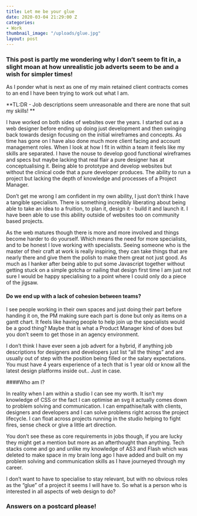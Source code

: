 ```yaml
---
title: Let me be your glue
date: 2020-03-04 21:29:00 Z
categories:
- Work
thumbnail_image: "/uploads/glue.jpg"
layout: post
---
```


### This post is partly me wondering why I don’t seem to fit in, a slight moan at how unrealistic job adverts seem to be and a wish for simpler times!

As I ponder what is next as one of my main retained client contracts comes to an end I have been trying to work out what I am. 

**TL:DR - Job descriptions seem unreasonable and there are none that suit my skills! **

I have worked on both sides of websites over the years. I started out as a web designer before ending up doing just development and then swinging back towards design focusing on the initial wireframes and concepts. As time has gone on I have also done much more client facing and account management roles. When I look at how I fit in within a team it feels like my skills are separated. I have the nouse to develop good functional wireframes and specs but maybe lacking that real flair a pure designer has at conceptualising it. Being able to prototype and develop websites but without the clinical code that a pure developer produces. The ability to run a project but lacking the depth of knowledge and processes of a Project Manager.

Don’t get me wrong I am confident in my own ability,  I just don’t think I have a tangible specialism. There is something incredibly liberating about being able to take an idea to a fruition, to plan it, design it - build it and launch it. I have been able to use this ability outside of websites too on community based projects.

As the web matures though there is more and more involved and things become harder to do yourself. Which means the need for more specialists, and to be honest I love working with specialists. Seeing someone who is the master of their craft at work is really inspiring, they can take things that are nearly there and give them the polish to make them great not just good. As much as I hanker after being able to put some Javascript together without getting stuck on a simple gotcha or nailing that design first time I am just not sure I would be happy specialising to a point where I could only do a piece of the jigsaw. 

#### Do we end up with a lack of cohesion between teams? 

I see people working in their own spaces and just doing their part before handing it on, the PM making sure each part is done but only as items on a gantt chart. It feels like having people to help join up the specialists would be a good thing? Maybe that is what a Product Manager kind of does but you don’t seem to get those in an agency environment.

I don’t think I have ever seen a job advert for a hybrid, if anything job descriptions for designers and developers just list “all the things”  and are usually out of step with the position being filled or the salary expectations. You must have 4 years experience of a tech that is 1 year old or know all the latest design platforms inside out.. Just in case. 

####Who am I?

In reality when I am within a studio I can see my worth. It isn’t my knowledge of CSS or the fact I can optimise an svg it actually comes down to problem solving and communication. I can empathise/talk with clients, designers and developers and I can solve problems right across the project lifecycle. I can float across projects running in the studio helping to fight fires, sense check or give a little art direction.

You don’t see these as core requirements in jobs though, if you are lucky they might get a mention but more as an afterthought than anything. Tech stacks come and go and unlike  my knowledge of AS3 and Flash which was deleted to make space in my brain long ago I have added and built on my problem solving and communication skills as I have journeyed through my career.

I don’t want to have to specialise to stay relevant, but with no obvious roles as the “glue” of a project it seems I will have to. So what is a person who is interested in all aspects of web design to do? 

### Answers on a postcard please! 